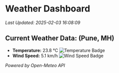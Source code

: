
# Weather Dashboard

_Last Updated: 2025-02-03 16:08:09_

## Current Weather Data: (Pune, MH)
- **Temperature:** 23.8 °C ![Temperature Badge](https://img.shields.io/badge/Temperature-Medium%20Temp-green)
- **Wind Speed:** 5.1 km/h ![Wind Speed Badge](https://img.shields.io/badge/Wind%20Speed-Light%20Wind-blue)

*Powered by Open-Meteo API*
